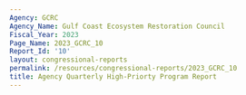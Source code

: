 ```yaml
---
Agency: GCRC
Agency_Name: Gulf Coast Ecosystem Restoration Council
Fiscal_Year: 2023
Page_Name: 2023_GCRC_10
Report_Id: '10'
layout: congressional-reports
permalink: /resources/congressional-reports/2023_GCRC_10
title: Agency Quarterly High-Priorty Program Report
---
```

